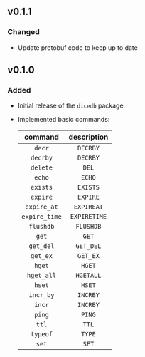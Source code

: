 ## v0.1.1

### Changed

- Update protobuf code to keep up to date

## v0.1.0

### Added
- Initial release of the `dicedb` package.
- Implemented basic commands:
  
    |    command    | description  |
    |:-------------:|:------------:|
    |    `decr`     |   `DECRBY`   |
    |   `decrby`    |   `DECRBY`   |
    |   `delete`    |    `DEL`     |
    |    `echo`     |    `ECHO`    |
    |   `exists`    |   `EXISTS`   |
    |   `expire`    |   `EXPIRE`   |
    |  `expire_at`  |  `EXPIREAT`  |
    | `expire_time` | `EXPIRETIME` |
    |   `flushdb`   |  `FLUSHDB`   |
    |     `get`     |    `GET`     |
    |   `get_del`   |  `GET_DEL`   |
    |   `get_ex`    |   `GET_EX`   |
    |    `hget`     |    `HGET`    |
    |  `hget_all`   |  `HGETALL`   |
    |    `hset`     |    `HSET`    |
    |   `incr_by`   |   `INCRBY`   |
    |    `incr`     |   `INCRBY`   |
    |    `ping`     |    `PING`    |
    |     `ttl`     |    `TTL`     |
    |   `typeof`    |    `TYPE`    |
    |     `set`     |    `SET`     |
